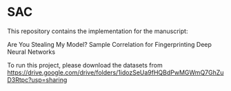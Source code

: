 # SAC

This repository contains the implementation for the manuscript:

Are You Stealing My Model? Sample Correlation for Fingerprinting Deep Neural Networks

To run this project, please download the datasets from https://drive.google.com/drive/folders/1idozSeUa9fHQBdPwMGWmQ7GhZuD3Rtpc?usp=sharing
